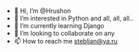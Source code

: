 - 👋 Hi, I’m @Hrushon
- 👀 I’m interested in Python and all, all, all..
- 🌱 I’m currently learning Django
- 💞️ I’m looking to collaborate on any
- 📫 How to reach me stebljan@ya.ru

<!---
Hrushon/Hrushon is a ✨ special ✨ repository because its `README.md` (this file) appears on your GitHub profile.
You can click the Preview link to take a look at your changes.
--->

